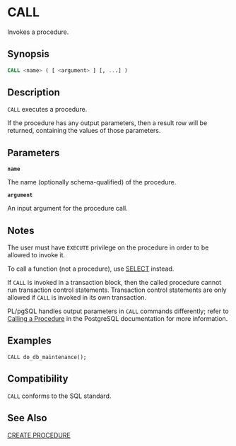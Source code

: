 # CALL

Invokes a procedure.

## Synopsis

```sql
CALL <name> ( [ <argument> ] [, ...] )
```

## Description

`CALL` executes a procedure.

If the procedure has any output parameters, then a result row will be returned, containing the values of those parameters.

## Parameters

**`name`**

The name (optionally schema-qualified) of the procedure.

**`argument`**

An input argument for the procedure call.

## Notes

The user must have `EXECUTE` privilege on the procedure in order to be allowed to invoke it.

To call a function (not a procedure), use [SELECT](/docs/sql-statements/sql-statement-select.md) instead.

If `CALL` is invoked in a transaction block, then the called procedure cannot run transaction control statements. Transaction control statements are only allowed if `CALL` is invoked in its own transaction.

PL/pgSQL handles output parameters in `CALL` commands differently; refer to [Calling a Procedure](https://www.postgresql.org/docs/12/plpgsql-control-structures.html#PLPGSQL-STATEMENTS-CALLING-PROCEDURE) in the PostgreSQL documentation for more information.

## Examples

```
CALL do_db_maintenance();
```

## Compatibility

`CALL` conforms to the SQL standard.

## See Also

[CREATE PROCEDURE](/docs/sql-statements/sql-statement-create-procedure.md)



